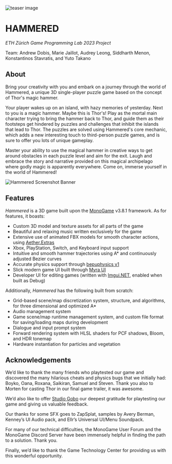 ![teaser image](game_teaser.jpg)

# HAMMERED

*ETH Zürich Game Programming Lab 2023 Project*

Team: Andrew Dobis, Marie Jaillot, Audrey Leong, Siddharth Menon, Konstantinos Stavratis, and Yuto Takano

## About

Bring your creativity with you and embark on a journey through the world of Hammered, a unique 3D single-player puzzle game based on the concept of Thor's magic hammer. 

Your player wakes up on an island, with hazy memories of yesterday. Next to you is a magic hammer. Maybe this is Thor's! Play as the mortal main character trying to bring the hammer back to Thor, and guide them as their footsteps get hindered by puzzles and challenges that inhibit the islands that lead to Thor. The puzzles are solved using Hammered's core mechanic, which adds a new interesting touch to third-person puzzle games, and is sure to offer you lots of unique gameplay.

Master your ability to use the magical hammer in creative ways to get around obstacles in each puzzle level and aim for the exit. Laugh and embrace the story and narrative provided on this magical archipelago where godly magic is apparently everywhere. Come on, immerse yourself in the world of Hammered!


![Hammered Screenshot Banner](https://github.com/HammeredGame/Hammered/assets/60749079/49943193-aa66-495c-8a3b-5a6f977aeb64)


## Features

_Hammered_ is a 3D game built upon the [MonoGame](https://www.monogame.net/) v3.8.1 framework. As for features, it boasts:

- Custom 3D model and texture assets for all parts of the game
- Beautiful and relaxing music written exclusively for the game
- Extensive use of animated FBX models for smooth character actions, using [Aether.Extras](https://github.com/tainicom/Aether.Extras) 
- Xbox, PlayStation, Switch, and Keyboard input support
- Intuitive and smooth hammer trajectories using A* and continuously adjusted Bezier curves
- Accurate physics support through [bepuphysics v1](https://github.com/bepu/bepuphysics1/)
- Slick modern game UI built through [Myra UI](https://github.com/rds1983/Myra)
- Developer UI for editing games (written with [Imgui.NET](https://github.com/ImGuiNET/ImGui.NET), enabled when built as Debug)

Additionally, _Hammered_ has the following built from scratch:
- Grid-based scene/map discretization system, structure, and algorithms, for three dimensional and optimized A*
- Audio management system
- Game scene/map runtime management system, and custom file format for saving/loading maps during development
- Dialogue and input prompt system
- Forward rendering system with HLSL shaders for PCF shadows, Bloom, and HDR tonemap
- Hardware instantiation for particles and vegetation

## Acknowledgements

We’d like to thank the many friends who playtested our game and discovered the many hilarious
cheats and physics bugs that we initially had: Boyko, Oana, Roxana, Saikiran, Samuel and
Steven. Thank you also to Morten for casting Thor in our final game trailer, it was awesome.

We’d also like to offer [Studio Gobo](https://www.studiogobo.com/) our deepest gratitude for
playtesting our game and giving us valuable feedback.

Our thanks for some SFX goes to ZapSplat, samples by Avery Berman, Kenney’s UI Audio pack, and
Ellr’s Universal UI/Menu Soundpack.

For many of our technical difficulties, the MonoGame User Forum and the MonoGame Discord
Server have been immensely helpful in finding the path to a solution. Thank you.

Finally, we’d like to thank the Game Technology Center for providing us with this wonderful
opportunity.
